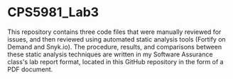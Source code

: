 # CPS5981_Lab3

This repository contains three code files that were manually reviewed for issues, and then reviewed using automated static analysis tools (Fortify on Demand and Snyk.io). The procedure, results, and comparisons between these static analysis techniques are written in my Software Assurance class's lab report format, located in this GitHub repository in the form of a PDF document.
